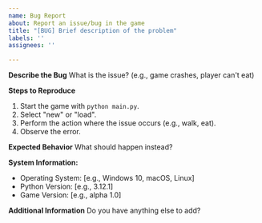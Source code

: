 ```yaml
---
name: Bug Report
about: Report an issue/bug in the game
title: "[BUG] Brief description of the problem"
labels: ''
assignees: ''

---
```


**Describe the Bug**
What is the issue? (e.g., game crashes, player can't eat)

**Steps to Reproduce**
1. Start the game with `python main.py`.
2. Select "new" or "load".
3. Perform the action where the issue occurs (e.g., walk, eat).
4. Observe the error.

**Expected Behavior**
What should happen instead?

**System Information:**
- Operating System: [e.g., Windows 10, macOS, Linux]
- Python Version: [e.g., 3.12.1]
- Game Version: [e.g., alpha 1.0]

**Additional Information**
Do you have anything else to add?
